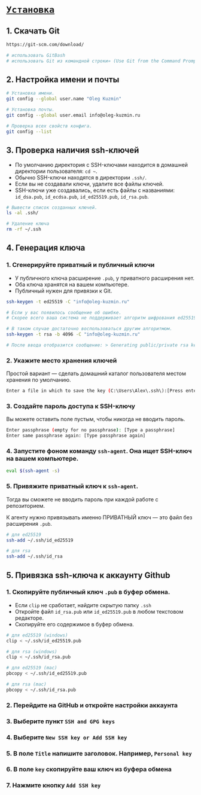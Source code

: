 # [`Установка`](./index.md)

## 1. Скачать Git

```bash
https://git-scm.com/download/

# использовать GitBash
# использовать Git из командной строки» (Use Git from the Command Prompt)
```

## 2. Настройка имени и почты

```bash
# Установка имени.
git config --global user.name "Oleg Kuzmin"

# Установка почты.
git config --global user.email info@oleg-kuzmin.ru

# Проверка всех свойств конфига.
git config --list
```

## 3. Проверка наличия ssh-ключей

- По умолчанию директория с SSH-ключами находится в домашней директории пользователя: `cd ~`.
- Обычно SSH-ключи находятся в директории `.ssh/`.
- Если вы не создавали ключи, удалите все файлы ключей.
- SSH-ключи уже создавались, если есть файлы с названиями: `id_dsa.pub`, `id_ecdsa.pub`, `id_ed25519.pub`, `id_rsa.pub`.

```bash
# Вывести список созданных ключей.
ls -al .ssh/

# Удаление ключа
rm -rf ~/.ssh
```

## 4. Генерация ключа

### 1. Сгенерируйте приватный и публичный ключи

- У публичного ключа расширение `.pub`, у приватного расширения нет.
- Оба ключа хранятся на вашем компьютере.
- Публичный нужен для привязки к Git.

```bash
ssh-keygen -t ed25519 -C "info@oleg-kuzmin.ru"

# Eсли у вас появилось сообщение об ошибке.
# Скорее всего ваша система не поддерживает алгоритм шифрования ed25519.

# В таком случае достаточно воспользоваться другим алгоритмом.
ssh-keygen -t rsa -b 4096 -C "info@oleg-kuzmin.ru"

# После ввода отобразится сообщение: > Generating public/private rsa key pair.
```

### 2. Укажите место хранения ключей

Простой вариант — сделать домашний каталог пользователя местом хранения по умолчанию.

```bash
Enter a file in which to save the key (C:\Users\Alex\.ssh\):[Press enter]
```

### 3. Создайте пароль доступа к SSH-ключу

Вы можете оставить поле пустым, чтобы никогда не вводить пароль.

```bash
Enter passphrase (empty for no passphrase): [Type a passphrase]
Enter same passphrase again: [Type passphrase again]
```

### 4. Запустите фоном команду `ssh-agent`. Она ищет SSH-ключ на вашем компьютере.

```bash
eval $(ssh-agent -s)
```

### 5. Привяжите приватный ключ к `ssh-agent`.

Тогда вы сможете не вводить пароль при каждой работе с репозиторием.

К агенту нужно привязывать именно ПРИВАТНЫЙ ключ — это файл без расширения `.pub`.

```bash
# для ed25519
ssh-add ~/.ssh/id_ed25519

# для rsa
ssh-add ~/.ssh/id_rsa
```

## 5. Привязка ssh-ключа к аккаунту Github

### 1. Скопируйте публичный ключ `.pub` в буфер обмена.

- Если `clip` не сработает, найдите скрытую папку `.ssh`
- Откройте файл `id_rsa.pub` или `id_ed25519.pub` в любом текстовом редакторе.
- Скопируйте его содержимое в буфер обмена.

```bash
# для ed25519 (windows)
clip < ~/.ssh/id_ed25519.pub

# для rsa (windows)
clip < ~/.ssh/id_rsa.pub

# для ed25519 (mac)
pbcopy < ~/.ssh/id_ed25519.pub

# для rsa (mac)
pbcopy < ~/.ssh/id_rsa.pub
```

### 2. Перейдите на GitHub и откройте настройки аккаунта

### 3. Выберите пункт `SSH and GPG keys`

### 4. Выберите `New SSH key or Add SSH key`

### 5. В поле `Title` напишите заголовок. Например, `Personal key`

### 6. В поле `key` скопируйте ваш ключ из буфера обмена

### 7. Нажмите кнопку `Add SSH key`
